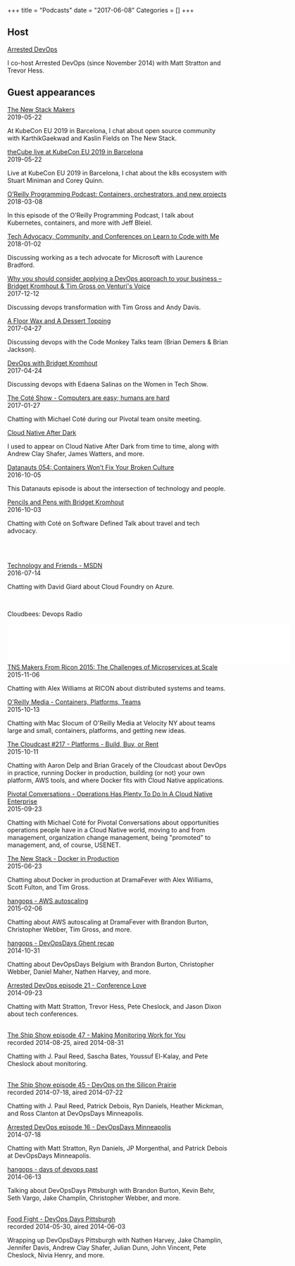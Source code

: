 +++
title = "Podcasts"
date = "2017-06-08"
Categories = []
+++

<h2>Host</h2>

<p>
  <div class="views-field views-field-nothing">        <span class="field-content views-field-field-details"><a href="http://www.arresteddevops.com/">Arrested DevOps</a><br />

I co-host Arrested DevOps (since November 2014) with Matt Stratton and Trevor Hess.

<p>
<p>

<h2>Guest appearances</h2>

<div class="views-field views-field-nothing">        <span class="field-content views-field-field-details"><a href="https://thenewstack.io/corporate-open-source-and-the-grassroots-success-of-devops-days/">The New Stack Makers</a><br>
<span class="date-display-single">2019-05-22</span></span>  </div>

At KubeCon EU 2019 in Barcelona, I chat about open source community with KarthikGaekwad and Kaslin Fields on The New Stack.


<div class="views-field views-field-nothing">        <span class="field-content views-field-field-details"><a href="https://www.thecube.net/kubecon-eu-2019/content/Videos/4AeQrZNMsgHLdtjo8">theCube live at KubeCon EU 2019 in Barcelona</a><br />
<span class="date-display-single">2019-05-22</span></span>  </div>

Live at KubeCon EU 2019 in Barcelona, I chat about the k8s ecosystem with Stuart Miniman and Corey Quinn.
<p>

<div class="views-field views-field-nothing">        <span class="field-content views-field-field-details"><a href="https://www.oreilly.com/ideas/bridget-kromhout-on-kubernetes">O’Reilly Programming Podcast: Containers, orchestrators, and new projects</a><br />
<span class="date-display-single">2018-03-08</span></span>  </div>

In this episode of the O’Reilly Programming Podcast, I talk about Kubernetes, containers, and more with Jeff Bleiel.

<p>

<div class="views-field views-field-nothing">        <span class="field-content views-field-field-details"><a href="https://learntocodewith.me/podcast/tech-advocacy-community-and-conferences-with-bridget-kromhout/">Tech Advocacy, Community, and Conferences on Learn to Code with Me</a><br />
<span class="date-display-single">2018-01-02</span></span>  </div>

Discussing working as a tech advocate for Microsoft with Laurence Bradford.
<p>


<div class="views-field views-field-nothing">        <span class="field-content views-field-field-details"><a href="http://www.venturi-group.com/podcast/devops-approach-business/">Why you should consider applying a DevOps approach to your business – Bridget Kromhout & Tim Gross on Venturi's Voice</a><br />
<span class="date-display-single">2017-12-12</span></span>  </div>

Discussing devops transformation with Tim Gross and Andy Davis.

<p>

<div class="views-field views-field-nothing">        <span class="field-content views-field-field-details"><a href="http://www.codemonkey.fm/12">A Floor Wax and A Dessert Topping</a><br />
<span class="date-display-single">2017-04-27</span></span>  </div>

Discussing devops with the Code Monkey Talks team (Brian Demers & Brian Jackson).
<p>

<div class="views-field views-field-nothing">        <span class="field-content views-field-field-details"><a href="https://thewomenintechshow.com/2017/04/24/devops-with-bridget-kromhout/">DevOps with Bridget Kromhout</a><br />
<span class="date-display-single">2017-04-24</span></span>  </div>

Discussing devops with Edaena Salinas on the Women in Tech Show.
<p>

<div class="views-field views-field-nothing">        <span class="field-content views-field-field-details"><a href="http://www.cote.show/19">The Coté Show - Computers are easy; humans are hard</a><br />
<span class="date-display-single">2017-01-27</span></span>  </div>

Chatting with Michael Coté during our Pivotal team onsite meeting.
<p>

  <div class="views-field views-field-nothing">        <span class="field-content views-field-field-details"><a href="https://www.youtube.com/channel/UCEApeJd_cm1IJiQofKl-z9w/feed">Cloud Native After Dark</a><br />

I used to appear on Cloud Native After Dark from time to time, along with Andrew Clay Shafer, James Watters, and more.

<p>

<div class="views-field views-field-nothing">        <span class="field-content views-field-field-details"><a href="http://packetpushers.net/podcast/podcasts/datanauts-054-containers-wont-fix-broken-culture/">Datanauts 054: Containers Won’t Fix Your Broken Culture</a><br />
<span class="date-display-single">2016-10-05</span></span>  </div>

This Datanauts episode is about the intersection of technology and people.
<p>

<div class="views-field views-field-nothing">        <span class="field-content views-field-field-details"><a href="https://softwaredefinedtalk.wordpress.com/2016/10/01/074/">Pencils and Pens with Bridget Kromhout</a><br />
<span class="date-display-single">2016-10-03</span></span>  </div>

Chatting with Coté on Software Defined Talk about travel and tech advocacy.
<p>
<br>
<br>


<div class="views-field views-field-nothing">        <span class="field-content views-field-field-details"><a href="https://channel9.msdn.com/Blogs/Technology-and-Friends/tf440">Technology and Friends - MSDN</a><br />
<span class="date-display-single">2016-07-14</span></span>  </div>

Chatting with David Giard about Cloud Foundry on Azure.
<p>
<br>

Cloudbees: Devops Radio
<br>

<iframe style="border: none" src="//html5-player.libsyn.com/embed/episode/id/4396960/height/90/width/640/theme/custom/autonext/no/thumbnail/yes/autoplay/no/preload/no/no_addthis/no/direction/backward/render-playlist/no/custom-color/006096/" height="90" width="640" scrolling="no"  allowfullscreen webkitallowfullscreen mozallowfullscreen oallowfullscreen msallowfullscreen></iframe>

<br>

<div class="views-field views-field-nothing">        <span class="field-content views-field-field-details"><a href="http://thenewstack.io/tns-makers-ricon-2015-challenges-microservices-scale/">TNS Makers From Ricon 2015: The Challenges of Microservices at Scale</a><br />
<span class="date-display-single">2015-11-06</span></span>  </div>

Chatting with Alex Williams at RICON about distributed systems and teams.
<p>

  <div class="views-field views-field-nothing">        <span class="field-content views-field-field-details"><a href="https://www.youtube.com/watch?v=2ZqOqBuB9vA&list=PL055Epbe6d5b-WKPFmBTrx-_f3fN9f0eY&index=15">O'Reilly Media - Containers, Platforms, Teams</a><br />
<span class="date-display-single">2015-10-13</span></span>  </div>

Chatting with Mac Slocum of O'Reilly Media at Velocity NY about teams large and small, containers, platforms, and getting new ideas.
<p>

 <div class="views-field views-field-nothing">        <span class="field-content views-field-field-details"><a href="http://www.thecloudcast.net/2015/10/the-cloudcast-217-platforms-build-buy.html">The Cloudcast #217 - Platforms - Build, Buy, or Rent</a><br />
<span class="date-display-single">2015-10-11</span></span>  </div>

Chatting with Aaron Delp and Brian Gracely of the Cloudcast about DevOps in practice, running Docker in production, building (or not) your own platform, AWS tools, and where Docker fits with Cloud Native applications.

<p>

 <div class="views-field views-field-nothing">        <span class="field-content views-field-field-details"><a href="http://blog.pivotal.io/pivotal-conversations/features/operations-has-plenty-to-do-in-a-cloud-native-enterprise">Pivotal Conversations - Operations Has Plenty To Do In A Cloud Native Enterprise</a><br />
<span class="date-display-single">2015-09-23</span></span>  </div>

Chatting with Michael Coté for Pivotal Conversations about opportunities operations people have in a Cloud Native world, moving to and from management, organization change management, being "promoted" to management, and, of course, USENET.

<p>
  <div class="views-field views-field-nothing">        <span class="field-content views-field-field-details"><a href="http://thenewstack.io/tns-analysts-show-50-docker-for-today-and-tomorrow-from-dockercon/">The New Stack - Docker in Production</a><br />
<span class="date-display-single">2015-06-23</span></span>  </div>

Chatting about Docker in production at DramaFever with Alex Williams, Scott Fulton, and Tim Gross.

<p>
  <div class="views-field views-field-nothing">        <span class="field-content views-field-field-details"><a href="https://www.youtube.com/watch?v=g12-fq1Szhc">hangops - AWS autoscaling</a></a><br />
<span class="date-display-single">2015-02-06</span></span>  </div>

Chatting about AWS autoscaling at DramaFever with Brandon Burton, Christopher Webber, Tim Gross, and more.
<br>


<p>
  <div class="views-field views-field-nothing">        <span class="field-content views-field-field-details"><a href="http://www.hangops.com/sessions/2014/10/29/2014-10-31-devops-days-ghent-recap-with-phrawzty">hangops - DevOpsDays Ghent recap</a></a><br />
<span class="date-display-single">2014-10-31</span></span>  </div>

Chatting about DevOpsDays Belgium with Brandon Burton, Christopher Webber, Daniel Maher, Nathen Harvey, and more.
<br>

<p>
  <div class="views-field views-field-nothing">        <span class="field-content views-field-field-details"><a href="http://www.arresteddevops.com/devops-conferences/">Arrested DevOps episode 21 - Conference Love</a><br />
<span class="date-display-single">2014-09-23</span></span>  </div>

Chatting with Matt Stratton, Trevor Hess, Pete Cheslock, and Jason Dixon about tech conferences.
<br>
<br>
<div class="views-field views-field-nothing">        <span class="field-content views-field-field-details"><a href="http://theshipshow.com/2014/08/making-monitoring-work-for-you/">The Ship Show episode 47 - Making Monitoring Work for You</a><br>
<span class="date-display-single">recorded 2014-08-25, aired 2014-08-31</span></span></div>

Chatting with J. Paul Reed, Sascha Bates, Youssuf El-Kalay, and Pete Cheslock about monitoring.
<br>
<br>
<div class="views-field views-field-nothing">        <span class="field-content views-field-field-details"><a href="http://theshipshow.com/2014/07/devops-on-the-silicon-prairie/">The Ship Show episode 45 - DevOps on the Silicon Prairie</a><br>
<span class="date-display-single">recorded 2014-07-18, aired 2014-07-22</span></span></div>

Chatting with J. Paul Reed, Patrick Debois, Ryn Daniels, Heather Mickman, and Ross Clanton at DevOpsDays Minneapolis.
<p>
  <div class="views-field views-field-nothing">        <span class="field-content views-field-field-details"><a href="http://www.arresteddevops.com/devopsdays-minneapolis/">Arrested DevOps episode 16 - DevOpsDays Minneapolis</a><br />
<span class="date-display-single">2014-07-18</span></span>  </div>

Chatting with Matt Stratton, Ryn Daniels, JP Morgenthal, and Patrick Debois at DevOpsDays Minneapolis.

<p>
  <div class="views-field views-field-nothing">        <span class="field-content views-field-field-details"><a href="http://www.hangops.com/sessions/2014/6/16/hangops-2014-06-13-days-of-devops-past">hangops - days of devops past</a><br />
<span class="date-display-single">2014-06-13</span></span>  </div> 
<p>

Talking about DevOpsDays Pittsburgh with Brandon Burton, Kevin Behr, Seth Vargo, Jake Champlin, Christopher Webber, and more.

<br>
  <div class="views-field views-field-nothing">        <span class="field-content views-field-field-details"><a href="http://foodfightshow.org/2014/06/devops-days-pittsburgh.html">Food Fight - DevOps Days Pittsburgh</a><br />
<span class="date-display-single">recorded 2014-05-30, aired 2014-06-03</span></span>  </div>

Wrapping up DevOpsDays Pittsburgh with Nathen Harvey, Jake Champlin, Jennifer Davis, Andrew Clay Shafer, Julian Dunn, John Vincent, Pete Cheslock, Nivia Henry, and more.
